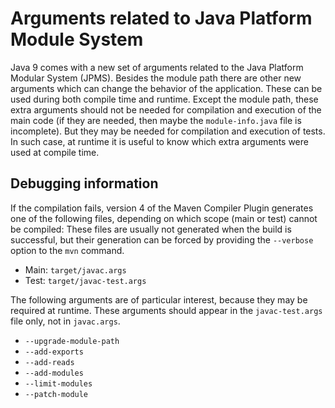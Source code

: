 <!--
Licensed to the Apache Software Foundation (ASF) under one
or more contributor license agreements.  See the NOTICE file
distributed with this work for additional information
regarding copyright ownership.  The ASF licenses this file
to you under the Apache License, Version 2.0 (the
"License"); you may not use this file except in compliance
with the License.  You may obtain a copy of the License at

http://www.apache.org/licenses/LICENSE-2.0

Unless required by applicable law or agreed to in writing,
software distributed under the License is distributed on an
"AS IS" BASIS, WITHOUT WARRANTIES OR CONDITIONS OF ANY
KIND, either express or implied.  See the License for the
specific language governing permissions and limitations
under the License.
-->

# Arguments related to Java Platform Module System

Java 9 comes with a new set of arguments related to the Java Platform Modular System (JPMS).
Besides the module path there are other new arguments which can change the behavior of the application.
These can be used during both compile time and runtime.
Except the module path, these extra arguments should not be needed for compilation and execution of the main code
(if they are needed, then maybe the `module-info.java` file is incomplete).
But they may be needed for compilation and execution of tests.
In such case, at runtime it is useful to know which extra arguments were used at compile time.


## Debugging information

If the compilation fails, version 4 of the Maven Compiler Plugin generates one of the following files,
depending on which scope (main or test) cannot be compiled:
These files are usually not generated when the build is successful,
but their generation can be forced by providing the `--verbose` option to the `mvn` command.

* Main: `target/javac.args`
* Test: `target/javac-test.args`

The following arguments are of particular interest, because they may be required at runtime.
These arguments should appear in the `javac-test.args` file only, not in `javac.args`.

  * `--upgrade-module-path`
  * `--add-exports`
  * `--add-reads`
  * `--add-modules`
  * `--limit-modules`
  * `--patch-module`
